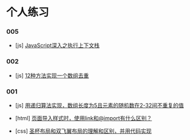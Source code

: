# 个人练习


### 005

- [js] [JavaScript深入之执行上下文栈](https://github.com/useryize/practice/tree/master/005)

### 002

- [js] [12种方法实现一个数组去重](https://github.com/useryize/practice/tree/master/002#1)

### 001

- [js] [用递归算法实现，数组长度为5且元素的随机数在2-32间不重复的值](https://github.com/useryize/practice/tree/master/001#1)

- [html] [页面导入样式时，使用link和@import有什么区别？](https://github.com/useryize/practice/tree/master/001#2)

- [css] [圣杯布局和双飞翼布局的理解和区别，并用代码实现](https://github.com/useryize/practice/tree/master/001#3)

